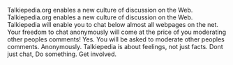 Talkiepedia.org enables a new culture of discussion on the Web. Talkiepedia.org enables a new culture of discussion on the Web. Talkiepedia will enable you to chat below almost all webpages on the net. Your freedom to chat anonymously will come at the price of you moderating other peoples comments! Yes. You will be asked to moderate other peoples comments. Anonymously. Talkiepedia is about feelings, not just facts. Dont just chat, Do something. Get involved.
